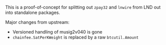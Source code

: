 This is a proof-of-concept for splitting out `zpay32` and `lnwire` from LND out into standalone packages. 

Major changes from upstream: 

*  Versioned handling of musig2v040 is gone
* `chainfee.SatPerKWeight` is replaced by a raw `btcutil.Amount`
